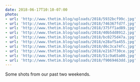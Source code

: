 ```yaml
---
date: 2018-06-17T10:10-07:00
photo:
- url: 'http://www.thetim.blog/uploads/2018/5932bcf99c.jpg'
- url: 'http://www.thetim.blog/uploads/2018/746367fd7f.jpg'
- url: 'http://www.thetim.blog/uploads/2018/375ff1ad89.jpg'
- url: 'http://www.thetim.blog/uploads/2018/40b5dd8912.jpg'
- url: 'http://www.thetim.blog/uploads/2018/bc0275d47a.jpg'
- url: 'http://www.thetim.blog/uploads/2018/e28af5a455.jpg'
- url: 'http://www.thetim.blog/uploads/2018/d6c3ca74fc.jpg'
- url: 'http://www.thetim.blog/uploads/2018/e2167f30ce.jpg'
- url: 'http://www.thetim.blog/uploads/2018/51c9a65a00.jpg'
- url: 'http://www.thetim.blog/uploads/2018/f9069463dd.jpg'
---
```

Some shots from our past two weekends.
